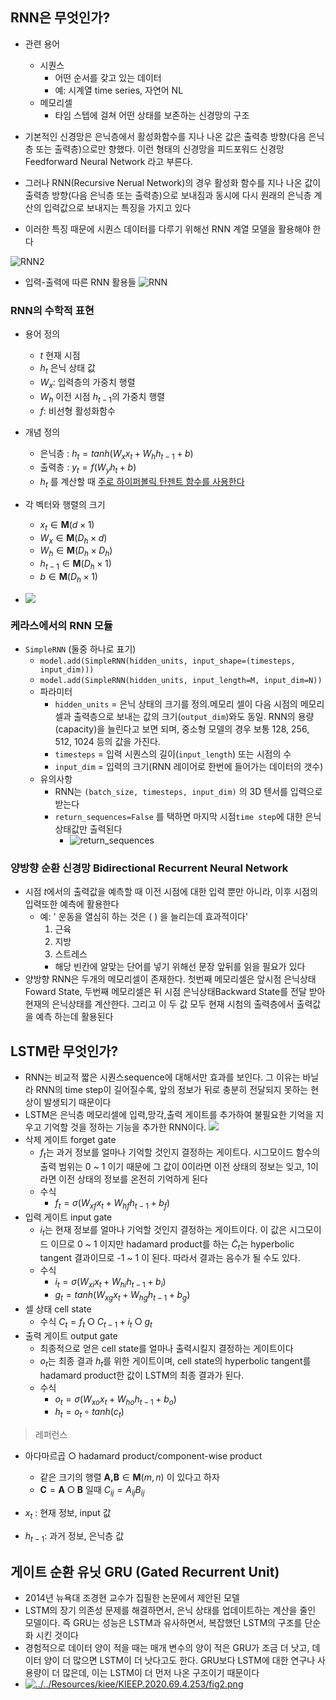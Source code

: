 ## RNN은 무엇인가?
- 관련 용어
	- 시퀀스
		- 어떤 순서를 갖고 있는 데이터
		- 예: 시계열 time series, 자연어 NL
	- 메모리셀
		- 타임 스텝에 걸쳐 어떤 상태를 보존하는 신경망의 구조

- 기본적인 신경망은 은닉층에서 활성화함수를 지나 나온 값은 출력층 방향(다음 은닉층 또는 출력층)으로만 향했다. 이런 형태의 신경망을 피드포워드 신경망 Feedforward Neural Network 라고 부른다.
- 그러나 RNN(Recursive Nerual Network)의 경우 활성화 함수를 지나 나온 값이 출력층 방향(다음 은닉층 또는 출력층)으로 보내짐과 동시에 다시 원래의 은닉층 계산의 입력값으로 보내지는 특징을 가지고 있다
- 이러한 특징 때문에 시퀀스 데이터를 다루기 위해선 RNN 계열 모델을 활용해야 한다

![RNN2](RNN2.png)
-  입력-출력에 따른 RNN 활용들
![RNN](RNN.png)

### RNN의 수학적 표현
- 용어 정의
	- $t$ 현재 시점
	- $h_t$ 은닉 상태 값
	- $W_x$: 입력층의 가중치 행렬
	- $W_h$ 이전 시점 $h_{t-1}$의  가중치 행렬
	 - $f$: 비선형 활성화함수 
- 개념 정의
	-   은닉층 : $h_t=tanh(W_xx_t+W_hh_{t−1}+b)$
	-   출력층 : $y_t=f(W_yh_t+b)$
	- $h_t$ 를 계산할 때 [주로 하이퍼볼릭 탄젠트 함수를 사용한다](https://jun-story.tistory.com/19)

- 각 벡터와 행렬의 크기
	- $x_{t}\in\textbf{M}(d \times1)$
	- $W_{x}\in\textbf{M}(D_{h} \times d)$
	- $W_{h}\in\textbf{M}(D_{h} \times D_{h})$
	- $h_{t-1}\in\textbf{M}(D_{h} \times 1)$
	-  $b \in\textbf{M}(D_{h} \times 1)$
- ![](RNN사이즈.png)

### 케라스에서의 RNN 모듈
- `SimpleRNN` (둘중 하나로 표기)
	- `model.add(SimpleRNN(hidden_units, input_shape=(timesteps, input_dim)))`
	- `model.add(SimpleRNN(hidden_units, input_length=M, input_dim=N))`
	- 파라미터
		- `hidden_units` = 은닉 상태의 크기를 정의.메모리 셀이 다음 시점의 메모리 셀과 출력층으로 보내는 값의 크기(`output_dim`)와도 동일. RNN의 용량(capacity)을 늘린다고 보면 되며, 중소형 모델의 경우 보통 128, 256, 512, 1024 등의 값을 가진다.  
		- `timesteps` = 입력 시퀀스의 길이(`input_length`) 또는 시점의 수
		- `input_dim` = 입력의 크기(RNN 레이어로 한번에 들어가는 데이터의 갯수)
	- 유의사항
		- RNN는 `(batch_size, timesteps, input_dim)` 의 3D 텐서를 입력으로 받는다
		- `return_sequences=False` 를 택하면 마지막 시점`time step`에 대한 은닉 상태값만 출력된다
			- ![return_sequences](return_sequences.png)


### 양방향 순환 신경망 Bidirectional Recurrent Neural Network
- 시점 $t$에서의 출력값을 예측할 때 이전 시점에 대한 입력 뿐만 아니라, 이후 시점의 입력또한 예측에 활용한다
	- 예: ' 운동을 열심히 하는 것은 ( ) 을 늘리는데 효과적이다'
		1. 근육
		2. 지방
		3. 스트레스
		- 해당 빈칸에 알맞는 단어를 넣기 위해선 문장 앞뒤를 읽을 필요가 있다
- 양방향 RNN은 두개의 메모리셀이 존재한다. 첫번째 메모리셀은 앞시점 은닉상태Foward State, 두번째 메모리셀은 뒤 시점 은닉상태Backward State를 전달 받아 현재의 은닉상태를 계산한다. 그리고 이 두 값 모두 현재 시첨의 출력층에서 출력값을 예측 하는데 활용된다


## LSTM란 무엇인가?
- RNN는 비교적 짧은 시퀀스sequence에 대해서만 효과를 보인다. 그 이유는 바닐라 RNN의 time step이 길어질수록, 앞의 정보가 뒤로 충분히 전달되지 못하는 현상이 발생되기 때문이다
- LSTM은 은닉층 메모리셀에 입력,망각,출력 게이트를 추가하여 불필요한 기억을 지우고 기억할 것을 정하는 기능을 추가한 RNN이다. 
 ![](LSTM_세부구조.png)
- 삭제 게이트 forget gate 
	- $f_t$는 과거 정보를 얼마나 기억할 것인지 결정하는 게이트다. 시그모이드 함수의 출력 범위는 0 ~ 1 이기 때문에 그 값이 0이라면 이전 상태의 정보는 잊고, 1이라면 이전 상태의 정보를 온전히 기억하게 된다
	- 수식
		- $f_t=σ(W_{xf}x_t+W_{hf}h_{t−1}+b_f)$
-  입력 게이트 input gate
	- $i_t$는 현재 정보를 얼마나 기억할 것인지 결정하는 게이트이다. 이 값은 시그모이드 이므로 0 ~ 1 이지만 hadamard product를 하는 $\tilde{C}_t$는 hyperbolic tangent 결과이므로 -1 ~ 1 이 된다. 따라서 결과는 음수가 될 수도 있다.
	- 수식
		- $i_t=σ(W_{xi}x_t+W_{hi}h_{t−1}+b_i)$  
		- $g_t=tanh(W_{xg}x_t+W_{hg}h_{t−1}+b_g)$
- 셀 상태 cell state
	- 수식
		$C_t=f_{t}\bigcirc C_{t−1}+i_{t}\bigcirc g_t$
- 출력 게이트 output gate
	- 최종적으로 얻은 cell state를 얼마나 출력시킬지 결정하는 게이트이다
	- $o_t$는 최종 결과 $h_t$를 위한 게이트이며, cell state의 hyperbolic tangent를 hadamard product한 값이 LSTM의 최종 결과가 된다.
	- 수식  
		- $o_t=σ(W_{xo}x_t+W_{ho}h_{t−1}+b_o)$
		- $h_t=o_t∘tanh(c_t)$


> 레퍼런스
- 아다마르곱 $\bigcirc$ hadamard product/component-wise product
	- 같은 크기의 행렬 $\textbf{A,B}\in \textbf{M}(m,n)$ 이 있다고 하자
	-  $\textbf{C}=\textbf{A}\bigcirc\textbf{B}$  일때 $C_{ij}=A_{ij}B_{ij}$



- $x_t$ : 현재 정보, input 값
- $h_{t-1}$: 과거 정보, 은닉층 값


##  게이트 순환 유닛 GRU (Gated Recurrent Unit)
- 2014년 뉴욕대 조경현 교수가 집필한 논문에서 제안된 모델
- LSTM의 장기 의존성 문제를 해결하면서, 은닉 상태를 업데이트하는 계산을 줄인 모델이다. 즉 GRU는 성능은 LSTM과 유사하면서, 복잡했던 LSTM의 구조를 단순화 시킨 것이다
- 경험적으로 데이터 양이 적을 때는 매개 변수의 양이 적은 GRU가 조금 더 낫고, 데이터 양이 더 많으면 LSTM이 더 낫다고도 한다. GRU보다 LSTM에 대한 연구나 사용량이 더 많은데, 이는 LSTM이 더 먼저 나온 구조이기 때문이다
-  [![../../Resources/kiee/KIEEP.2020.69.4.253/fig2.png](http://journal.auric.kr/Resources/kiee/KIEEP.2020.69.4.253/fig2.png)](http://journal.auric.kr/Resources/kiee/KIEEP.2020.69.4.253/fig2.png)
  